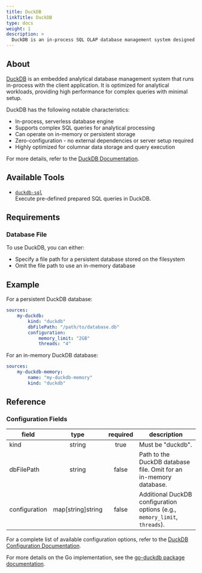 ```yaml
---
title: DuckDB
linkTitle: DuckDB
type: docs
weight: 1
description: >
  DuckDB is an in-process SQL OLAP database management system designed for analytical query processing.
---
```


## About

[DuckDB](https://duckdb.org/) is an embedded analytical database management system that runs in-process with the client application. It is optimized for analytical workloads, providing high performance for complex queries with minimal setup.

DuckDB has the following notable characteristics:

- In-process, serverless database engine
- Supports complex SQL queries for analytical processing
- Can operate on in-memory or persistent storage
- Zero-configuration - no external dependencies or server setup required
- Highly optimized for columnar data storage and query execution

For more details, refer to the [DuckDB Documentation](https://duckdb.org/).

## Available Tools
- [`duckdb-sql`](../tools/duckdb/duckdb-sql.md)  
  Execute pre-defined prepared SQL queries in DuckDB.
  
## Requirements

### Database File

To use DuckDB, you can either:

- Specify a file path for a persistent database stored on the filesystem
- Omit the file path to use an in-memory database

## Example

For a persistent DuckDB database:

```yaml
sources:
    my-duckdb:
        kind: "duckdb"
        dbFilePath: "/path/to/database.db"
        configuration:
            memory_limit: "2GB"
            threads: "4"
```

For an in-memory DuckDB database:

```yaml
sources:
    my-duckdb-memory:
        name: "my-duckdb-memory"
        kind: "duckdb"
```

## Reference

### Configuration Fields

| **field**         | **type**          | **required** | **description**                                                                 |
|-------------------|:-----------------:|:------------:|---------------------------------------------------------------------------------|
| kind              | string            |     true     | Must be "duckdb".                                                               |
| dbFilePath        | string            |    false     | Path to the DuckDB database file. Omit for an in-memory database.                |
| configuration     | map[string]string |    false     | Additional DuckDB configuration options (e.g., `memory_limit`, `threads`).       |

For a complete list of available configuration options, refer to the [DuckDB Configuration Documentation](https://duckdb.org/docs/stable/configuration/overview.html#local-configuration-options).


For more details on the Go implementation, see the [go-duckdb package documentation](https://pkg.go.dev/github.com/scottlepp/go-duckdb#section-readme).